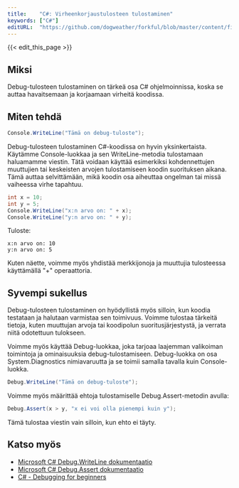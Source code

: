 ```yaml
---
title:    "C#: Virheenkorjaustulosteen tulostaminen"
keywords: ["C#"]
editURL:  "https://github.com/dogweather/forkful/blob/master/content/fi/c-sharp/printing-debug-output.md"
---
```


{{< edit_this_page >}}

## Miksi

Debug-tulosteen tulostaminen on tärkeä osa C# ohjelmoinnissa, koska se auttaa havaitsemaan ja korjaamaan virheitä koodissa.

## Miten tehdä

```C#
Console.WriteLine("Tämä on debug-tuloste");
```

Debug-tulosteen tulostaminen C#-koodissa on hyvin yksinkertaista. Käytämme Console-luokkaa ja sen WriteLine-metodia tulostamaan haluamamme viestin. Tätä voidaan käyttää esimerkiksi kohdennettujen muuttujien tai keskeisten arvojen tulostamiseen koodin suorituksen aikana. Tämä auttaa selvittämään, mikä koodin osa aiheuttaa ongelman tai missä vaiheessa virhe tapahtuu.

```C#
int x = 10;
int y = 5;
Console.WriteLine("x:n arvo on: " + x);
Console.WriteLine("y:n arvo on: " + y);
```

Tuloste:

```
x:n arvo on: 10
y:n arvo on: 5
```

Kuten näette, voimme myös yhdistää merkkijonoja ja muuttujia tulosteessa käyttämällä "+" operaattoria.

## Syvempi sukellus

Debug-tulosteen tulostaminen on hyödyllistä myös silloin, kun koodia testataan ja halutaan varmistaa sen toimivuus. Voimme tulostaa tärkeitä tietoja, kuten muuttujan arvoja tai koodipolun suoritusjärjestystä, ja verrata niitä odotettuun tulokseen.

Voimme myös käyttää Debug-luokkaa, joka tarjoaa laajemman valikoiman toimintoja ja ominaisuuksia debug-tulostamiseen. Debug-luokka on osa System.Diagnostics nimiavaruutta ja se toimii samalla tavalla kuin Console-luokka.

```C#
Debug.WriteLine("Tämä on debug-tuloste");
```

Voimme myös määrittää ehtoja tulostamiselle Debug.Assert-metodin avulla:

```C#
Debug.Assert(x > y, "x ei voi olla pienempi kuin y");
```

Tämä tulostaa viestin vain silloin, kun ehto ei täyty.

## Katso myös

- [Microsoft C# Debug.WriteLine dokumentaatio](https://docs.microsoft.com/en-us/dotnet/api/system.diagnostics.debug.writeline?view=net-5.0)
- [Microsoft C# Debug.Assert dokumentaatio](https://docs.microsoft.com/en-us/dotnet/api/system.diagnostics.debug.assert?view=net-5.0)
- [C# - Debugging for beginners](https://www.c-sharpcorner.com/article/c-sharp-debugging-for-beginners/)